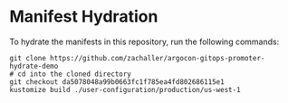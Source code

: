 # Manifest Hydration

To hydrate the manifests in this repository, run the following commands:

```shell
git clone https://github.com/zachaller/argocon-gitops-promoter-hydrate-demo
# cd into the cloned directory
git checkout da5078048a99b0663fc1f785ea4fd802686115e1
kustomize build ./user-configuration/production/us-west-1
```
